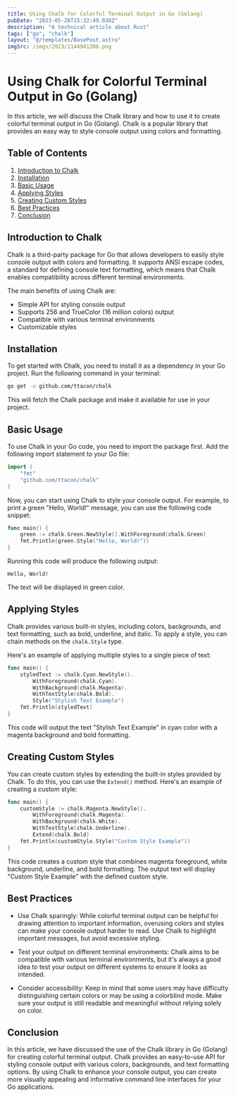 ```yaml
---
title: Using Chalk for Colorful Terminal Output in Go (Golang)
pubDate: "2023-05-26T15:32:49.038Z"
description: "A technical article about Rust"
tags: ["go", "chalk"]
layout: "@/templates/BasePost.astro"
imgSrc: /imgs/2023/1144941208.png
---
```

# Using Chalk for Colorful Terminal Output in Go (Golang)

In this article, we will discuss the Chalk library and how to use it to create colorful terminal output in Go (Golang). Chalk is a popular library that provides an easy way to style console output using colors and formatting.

## Table of Contents

1. [Introduction to Chalk](#introduction-to-chalk)
2. [Installation](#installation)
3. [Basic Usage](#basic-usage)
4. [Applying Styles](#applying-styles)
5. [Creating Custom Styles](#creating-custom-styles)
6. [Best Practices](#best-practices)
7. [Conclusion](#conclusion)

## Introduction to Chalk

Chalk is a third-party package for Go that allows developers to easily style console output with colors and formatting. It supports ANSI escape codes, a standard for defining console text formatting, which means that Chalk enables compatibility across different terminal environments.

The main benefits of using Chalk are:

- Simple API for styling console output
- Supports 256 and TrueColor (16 million colors) output
- Compatible with various terminal environments
- Customizable styles

## Installation

To get started with Chalk, you need to install it as a dependency in your Go project. Run the following command in your terminal:

```bash
go get -u github.com/ttacon/chalk
```

This will fetch the Chalk package and make it available for use in your project.

## Basic Usage

To use Chalk in your Go code, you need to import the package first. Add the following import statement to your Go file:

```go
import (
	"fmt"
	"github.com/ttacon/chalk"
)
```

Now, you can start using Chalk to style your console output. For example, to print a green "Hello, World!" message, you can use the following code snippet:

```go
func main() {
	green := chalk.Green.NewStyle().WithForeground(chalk.Green)
	fmt.Println(green.Style("Hello, World!"))
}
```

Running this code will produce the following output:

```
Hello, World!
```

The text will be displayed in green color.

## Applying Styles

Chalk provides various built-in styles, including colors, backgrounds, and text formatting, such as bold, underline, and italic. To apply a style, you can chain methods on the `chalk.Style` type.

Here's an example of applying multiple styles to a single piece of text:

```go
func main() {
	styledText := chalk.Cyan.NewStyle().
		WithForeground(chalk.Cyan).
		WithBackground(chalk.Magenta).
		WithTextStyle(chalk.Bold).
		Style("Stylish Text Example")
	fmt.Println(styledText)
}
```

This code will output the text "Stylish Text Example" in cyan color with a magenta background and bold formatting.

## Creating Custom Styles

You can create custom styles by extending the built-in styles provided by Chalk. To do this, you can use the `Extend()` method. Here's an example of creating a custom style:

```go
func main() {
	customStyle := chalk.Magenta.NewStyle().
		WithForeground(chalk.Magenta).
		WithBackground(chalk.White).
		WithTextStyle(chalk.Underline).
		Extend(chalk.Bold)
	fmt.Println(customStyle.Style("Custom Style Example"))
}
```

This code creates a custom style that combines magenta foreground, white background, underline, and bold formatting. The output text will display "Custom Style Example" with the defined custom style.

## Best Practices

- Use Chalk sparingly: While colorful terminal output can be helpful for drawing attention to important information, overusing colors and styles can make your console output harder to read. Use Chalk to highlight important messages, but avoid excessive styling.

- Test your output on different terminal environments: Chalk aims to be compatible with various terminal environments, but it's always a good idea to test your output on different systems to ensure it looks as intended.

- Consider accessibility: Keep in mind that some users may have difficulty distinguishing certain colors or may be using a colorblind mode. Make sure your output is still readable and meaningful without relying solely on color.

## Conclusion

In this article, we have discussed the use of the Chalk library in Go (Golang) for creating colorful terminal output. Chalk provides an easy-to-use API for styling console output with various colors, backgrounds, and text formatting options. By using Chalk to enhance your console output, you can create more visually appealing and informative command line interfaces for your Go applications.
